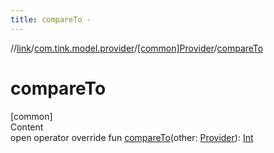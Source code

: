 ```yaml
---
title: compareTo -
---
```

//[link](../../index.md)/[com.tink.model.provider](../index.md)/[[common]Provider](index.md)/[compareTo](compare-to.md)



# compareTo  
[common]  
Content  
open operator override fun [compareTo](compare-to.md)(other: [Provider](index.md)): [Int](https://kotlinlang.org/api/latest/jvm/stdlib/kotlin/-int/index.html)  



